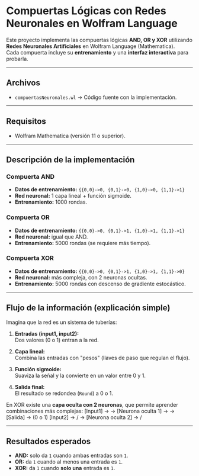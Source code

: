 #  Compuertas Lógicas con Redes Neuronales en Wolfram Language

Este proyecto implementa las compuertas lógicas **AND, OR y XOR** utilizando **Redes Neuronales Artificiales** en Wolfram Language (Mathematica).  
Cada compuerta incluye su **entrenamiento** y una **interfaz interactiva** para probarla.

---

##  Archivos
- `compuertasNeuronales.wl` → Código fuente con la implementación.

---

##  Requisitos
- Wolfram Mathematica (versión 11 o superior).

---

##  Descripción de la implementación

###  Compuerta AND
- **Datos de entrenamiento:** `{{0,0}->0, {0,1}->0, {1,0}->0, {1,1}->1}`
- **Red neuronal:** 1 capa lineal + función sigmoide.
- **Entrenamiento:** 1000 rondas.

###  Compuerta OR
- **Datos de entrenamiento:** `{{0,0}->0, {0,1}->1, {1,0}->1, {1,1}->1}`
- **Red neuronal:** igual que AND.
- **Entrenamiento:** 5000 rondas (se requiere más tiempo).

###  Compuerta XOR
- **Datos de entrenamiento:** `{{0,0}->0, {0,1}->1, {1,0}->1, {1,1}->0}`
- **Red neuronal:** más compleja, con 2 neuronas ocultas.
- **Entrenamiento:** 5000 rondas con descenso de gradiente estocástico.

---

##  Flujo de la información (explicación simple)

Imagina que la red es un sistema de tuberías:

1. **Entradas (input1, input2):**  
   Dos valores (0 o 1) entran a la red.

2. **Capa lineal:**  
   Combina las entradas con "pesos" (llaves de paso que regulan el flujo).

3. **Función sigmoide:**  
   Suaviza la señal y la convierte en un valor entre 0 y 1.

4. **Salida final:**  
   El resultado se redondea (`Round`) a 0 o 1.

 En XOR existe una **capa oculta con 2 neuronas**, que permite aprender combinaciones más complejas:
[Input1] →
→ [Neurona oculta 1] →
→ [Salida] → (0 o 1)
[Input2] → / → [Neurona oculta 2] → /



---

##  Resultados esperados
- **AND:** solo da `1` cuando ambas entradas son `1`.  
- **OR:** da `1` cuando al menos una entrada es `1`.  
- **XOR:** da `1` cuando **solo una** entrada es `1`.  

